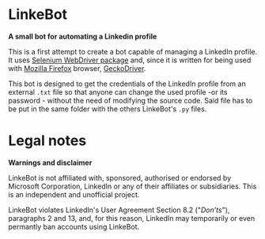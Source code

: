 # LinkeBot
**A small bot for automating a Linkedin profile**

This is a first attempt to create a bot capable of managing a LinkedIn profile. It uses [Selenium WebDriver package](https://pypi.org/project/selenium/) and, since it is written for being used with [Mozilla Firefox](https://www.mozilla.org/it/firefox/new/) browser, [GeckoDriver](https://github.com/mozilla/geckodriver/releases). 

This bot is designed to get the credentials of the LinkedIn profile from an external `.txt` file so that anyone can change the used profile -or its password -  without the need of modifying the source code. Said file has to be put in the same folder with the others LinkeBot's `.py` files. 

# Legal notes
**Warnings and disclaimer**

LinkeBot is not affiliated with, sponsored, authorised or endorsed by Microsoft Corporation, LinkedIn or any of their affiliates or subsidiaries. This is an independent and unofficial project. 

LinkeBot violates LinkedIn's User Agreement Section 8.2 ("*Don’ts*"), paragraphs 2 and 13, and, for this reason, LinkedIn may temporarily or even permantly ban accounts using LinkeBot.
